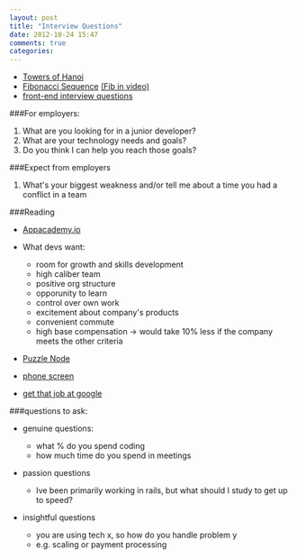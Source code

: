```yaml
---
layout: post
title: "Interview Questions"
date: 2012-10-24 15:47
comments: true
categories: 
---
```


- [Towers of Hanoi](http://codegolf.com/tower-of-hanoi)
- [Fibonacci Sequence](http://en.literateprograms.org/Fibonacci_numbers_(Ruby)) [(Fib in video)](http://vimeo.com/45768714)
- [front-end interview questions](https://github.com/darcyclarke/Front-end-Developer-Interview-Questions)

###For employers:
1. What are you looking for in a junior developer?
2. What are your technology needs and goals? 
3. Do you think I can help you reach those goals?

###Expect from employers
1. What's your biggest weakness and/or tell me about a time you had a conflict in a team

###Reading
- [Appacademy.io](http://hugomelo.com/post/35533342698/becoming-an-apprentice)


- What devs want:
  - room for growth and skills development
  - high caliber team
  - positive org structure
  - opporunity to learn
  - control over own work
  - excitement about company's products
  - convenient commute
  - high base compensation -> would take 10% less if the company meets the other criteria

- [Puzzle Node](http://puzzlenode.com/)
- [phone screen](https://sites.google.com/site/steveyegge2/five-essential-phone-screen-questions)
- [get that job at google](http://steve-yegge.blogspot.com/2008/03/get-that-job-at-google.html)

###questions to ask:
  - genuine questions:
    - what % do you spend coding
    - how much time do you spend in meetings

  - passion questions
    - Ive been primarily working in rails, but what should I study to get up to speed?

  - insightful questions
    - you are using tech x, so how do you handle problem y
    - e.g. scaling or payment processing